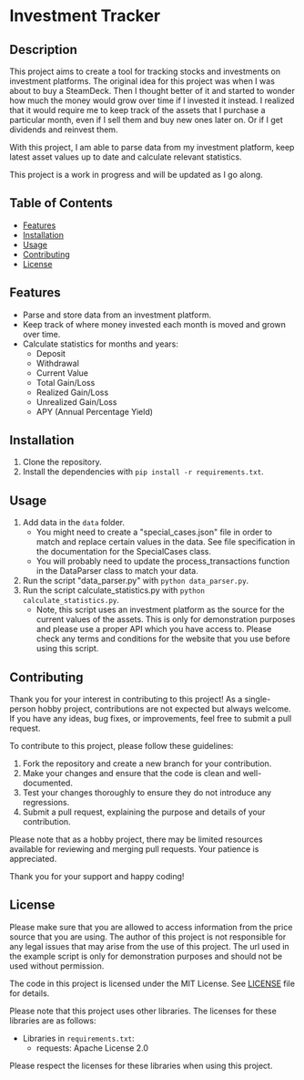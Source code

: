 # Investment Tracker

## Description

This project aims to create a tool for tracking stocks and investments on investment platforms. The original idea for this project was when I was about to buy a SteamDeck. Then I thought better of it and started to wonder how much the money would grow over time if I invested it instead. I realized that it would require me to keep track of the assets that I purchase a particular month, even if I sell them and buy new ones later on. Or if I get dividends and reinvest them.

With this project, I am able to parse data from my investment platform, keep latest asset values up to date and calculate relevant statistics.

This project is a work in progress and will be updated as I go along.

## Table of Contents

- [Features](#features)
- [Installation](#installation)
- [Usage](#usage)
- [Contributing](#contributing)
- [License](#license)

## Features

- Parse and store data from an investment platform.
- Keep track of where money invested each month is moved and grown over time.
- Calculate statistics for months and years:
    - Deposit
    - Withdrawal
    - Current Value
    - Total Gain/Loss
    - Realized Gain/Loss
    - Unrealized Gain/Loss
    - APY (Annual Percentage Yield)

## Installation

1. Clone the repository.
2. Install the dependencies with `pip install -r requirements.txt`.

## Usage

1. Add data in the `data` folder.
    - You might need to create a "special_cases.json" file in order to match and replace certain values in the data. See file specification in the documentation for the SpecialCases class.
    - You will probably need to update the process_transactions function in the DataParser class to match your data.
2. Run the script "data_parser.py" with `python data_parser.py`.
3. Run the script calculate_statistics.py with `python calculate_statistics.py`.
    - Note, this script uses an investment platform as the source for the current values of the assets. This is only for demonstration purposes and please use a proper API which you have access to. Please check any terms and conditions for the website that you use before using this script.

## Contributing

Thank you for your interest in contributing to this project! As a single-person hobby project, contributions are not expected but always welcome. If you have any ideas, bug fixes, or improvements, feel free to submit a pull request.

To contribute to this project, please follow these guidelines:

1. Fork the repository and create a new branch for your contribution.
2. Make your changes and ensure that the code is clean and well-documented.
3. Test your changes thoroughly to ensure they do not introduce any regressions.
4. Submit a pull request, explaining the purpose and details of your contribution.

Please note that as a hobby project, there may be limited resources available for reviewing and merging pull requests. Your patience is appreciated.

Thank you for your support and happy coding!

## License

Please make sure that you are allowed to access information from the price source that you are using. The author of this project is not responsible for any legal issues that may arise from the use of this project. The url used in the example script is only for demonstration purposes and should not be used without permission.

The code in this project is licensed under the MIT License. See [LICENSE](LICENSE) file for details.

Please note that this project uses other libraries. The licenses for these libraries are as follows:

- Libraries in `requirements.txt`:
  - requests: Apache License 2.0


Please respect the licenses for these libraries when using this project.